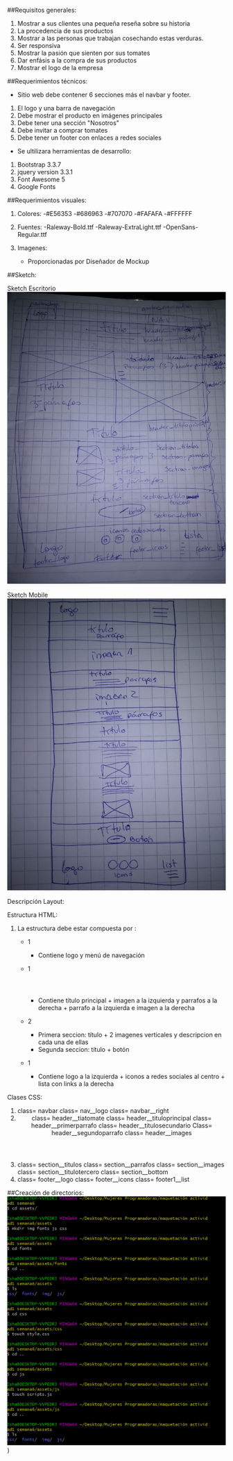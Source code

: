 
##Requisitos generales:
1. Mostrar a sus clientes una pequeña reseña sobre su historia 
2. La procedencia de sus productos 
3. Mostrar a las personas que trabajan cosechando estas verduras.
4. Ser responsiva
5. Mostrar la pasión que sienten por sus tomates
6. Dar enfásis a la compra de sus productos
7. Mostrar el logo de la empresa

##Requerimientos técnicos:

- Sitio web debe contener 6 secciones más el navbar y footer.

1. El logo y una barra de navegación 
2. Debe mostrar el producto en imágenes principales
3. Debe tener una sección "Nosotros"
4. Debe invitar a comprar tomates
5. Debe tener un footer con enlaces a redes sociales

- Se ultilizara herramientas de desarrollo:
1. Bootstrap 3.3.7
2. jquery version 3.3.1
3. Font Awesome 5
4. Google Fonts


##Requerimientos visuales:

1. Colores:
   -#E56353
   -#686963
   -#707070
   -#FAFAFA
   -#FFFFFF

2. Fuentes:
   -Raleway-Bold.ttf
   -Raleway-ExtraLight.ttf
   -OpenSans-Regular.ttf

3. Imagenes:
   - Proporcionadas por Diseñador de Mockup

##Sketch:   

Sketch Escritorio
![](assets/img/sketchescritorio.jpeg)

Sketch Mobile
![](assets/img/sketchmobile.jpeg)


Descripción Layout:

Estructura HTML:

1. La estructura debe estar compuesta por :
   - 1 <nav></nav>
       - Contiene logo y menú de navegación

   - 1 <header></header>
       - Contiene título principal + imagen a la izquierda y parrafos a la derecha + parrafo a la izquierda e imagen a la derecha

   - 2 <section></section>
       - Primera seccion: título + 2 imagenes verticales y descripcion en cada una de ellas
       - Segunda seccion: título + botón

   - 1 <footer></footer>
       - Contiene logo a la izquierda + iconos a redes sociales al centro + lista con links a la derecha 

Clases CSS:

1. <nav>
	class= navbar
	class= nav__logo
	class= navbar__right
   </nav>

2. <header>
	class= header__tiatomate
	class= header__tituloprincipal
	class= header__primerparrafo
	class= header__titulosecundario
	Class= header__segundoparrafo
	class= header__images
   </header>

3. <section>
	class= section__titulos
	class= section__parrafos
	class= section__images
	class= section__titulotercero
	class= section__bottom
   </section>
4. <footer>
   	class= footer__logo
   	class= footer__icons
   	class= footer1__list
   </footer>

##Creación de directorios:
![](assets/img/Creaciondirectorios.PNG)
)

